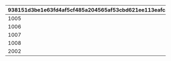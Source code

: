 |938151d3be1e63fd4af5cf485a204565af53cbd621ee113eafca0677716864f7|3c3a3c3f7bc758687fb767581e3f92d82c32144399a02df0ff64e713669ee61f|56ff17d96b254c177e57c95b45780e6791281eef03f0d0a040a643ee94727704|c7b31a0bc8bebffa32a313fc387d7a23cf2390ec4214cca5b7ad34c735eab8bd|55dbae6321827fc48acfccedc398151e1bc9b5d88a113dbb5a4eec9a6a97831a|5e133d7d913c1579f326b54520fd7fa0eadf8b702cd9ecf642d5c2b180748072|4a9a30fe438c665050e6c549ca897e407f738cee4e71a62b7d03360f801cf2be|f471e92b626c4073f4ba51c7c17ad4751b376eb378c1afea7707679f1b35b7ec|176a05f5ba8367e76789d4bdf72de0511ddf722ee2711a17a40802abdcb0b406|814bf5cb259edddf96390003d3b2322cc3f46aa2cdbc7ec9758caa65bd986b9f|ea83be56c44579f21d7729b52aeadebdd01a3bea630cfb002b144f138d12b004|2b48bce0c17d48c9d738310ea5d51d25058bc5ceda4364ad893dc8c6c72d5575|0608a30eb1270b518e0b85e7ae6b62fbc03f6209f5f08c56d0856c951644b284|c01080513ecf2f353a4951fb9b734917dc74d31430a1c13bd75dc2d5985e9dfa|05e0f6f9982a38f0a33533a93744efc2bad225f1f107b1e8b10cb9970ab9e47d|5283665d9ca2399bc526905ffc212c580ed50ce519129d4d93f2ece240b382fa|
| --- | --- | --- | --- | --- | --- | --- | --- | --- | --- | --- | --- | --- | --- | --- | --- |
|1005|25|91002|1250000|0|8|0|94002|20|2|23001|1000|20003|12|0|2|
|1006|25|91002|1250000|0|8|0|94002|20|2|23001|1000|20003|12|0|2|
|1007|25|91002|1250000|0|8|0|94002|20|2|23001|1000|20003|12|0|2|
|1008|25|91002|1250000|0|8|0|94002|20|2|23001|1000|20003|12|0|2|
|2002|10|91002|5000000|0|8|0|94002|50|2|23001|1500|20004|12|0|2|